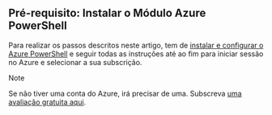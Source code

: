 ## <a name="prerequisite-install-the-azure-powershell-module"></a>Pré-requisito: Instalar o Módulo Azure PowerShell

Para realizar os passos descritos neste artigo, tem de [instalar e configurar o Azure PowerShell](../articles/powershell-install-configure.md) e seguir todas as instruções até ao fim para iniciar sessão no Azure e selecionar a sua subscrição.

> [!NOTE]
> Se não tiver uma conta do Azure, irá precisar de uma. Subscreva [uma avaliação gratuita aqui](../articles/active-directory/sign-up-organization.md).


<!--HONumber=Nov16_HO2-->


